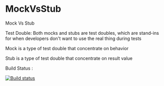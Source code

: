 # MockVsStub
Mock Vs Stub


Test Double:
	Both mocks and stubs are test doubles, which are stand-ins for when developers don't want to use the real thing during tests
		
Mock is a type of test double that concentrate on behavior

Stub is a type of test double that concentrate on result value 
	
	

Build Status :


[![Build status](https://ci.appveyor.com/api/projects/status/j8vc1w0gws0ygjps?svg=true)](https://ci.appveyor.com/project/Balirezaei/mockvsstub)

